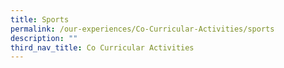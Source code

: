 ```yaml
---
title: Sports
permalink: /our-experiences/Co-Curricular-Activities/sports
description: ""
third_nav_title: Co Curricular Activities
---
```

